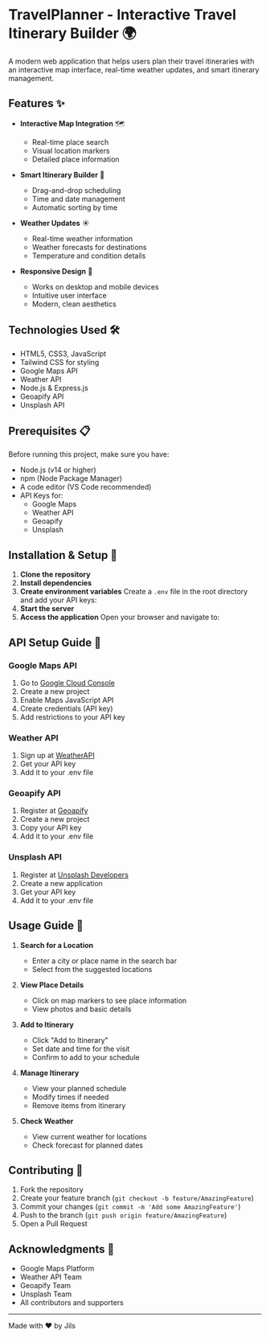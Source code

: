 # TravelPlanner - Interactive Travel Itinerary Builder 🌍

A modern web application that helps users plan their travel itineraries with an interactive map interface, real-time weather updates, and smart itinerary management.

## Features ✨

- **Interactive Map Integration** 🗺️
  - Real-time place search
  - Visual location markers
  - Detailed place information

- **Smart Itinerary Builder** 📅
  - Drag-and-drop scheduling
  - Time and date management
  - Automatic sorting by time

- **Weather Updates** ☀️
  - Real-time weather information
  - Weather forecasts for destinations
  - Temperature and condition details

- **Responsive Design** 📱
  - Works on desktop and mobile devices
  - Intuitive user interface
  - Modern, clean aesthetics

## Technologies Used 🛠️

- HTML5, CSS3, JavaScript
- Tailwind CSS for styling
- Google Maps API
- Weather API
- Node.js & Express.js
- Geoapify API
- Unsplash API

## Prerequisites 📋

Before running this project, make sure you have:

- Node.js (v14 or higher)
- npm (Node Package Manager)
- A code editor (VS Code recommended)
- API Keys for:
  - Google Maps
  - Weather API
  - Geoapify
  - Unsplash

## Installation & Setup 🚀

1. **Clone the repository**
2. **Install dependencies**
3. **Create environment variables**
Create a `.env` file in the root directory and add your API keys:
4. **Start the server**
5. **Access the application**
Open your browser and navigate to:




## API Setup Guide 🔑

### Google Maps API
1. Go to [Google Cloud Console](https://console.cloud.google.com/)
2. Create a new project
3. Enable Maps JavaScript API
4. Create credentials (API key)
5. Add restrictions to your API key

### Weather API
1. Sign up at [WeatherAPI](https://www.weatherapi.com/)
2. Get your API key
3. Add it to your .env file

### Geoapify API
1. Register at [Geoapify](https://www.geoapify.com/)
2. Create a new project
3. Copy your API key
4. Add it to your .env file

### Unsplash API
1. Register at [Unsplash Developers](https://unsplash.com/developers)
2. Create a new application
3. Get your API key
4. Add it to your .env file

## Usage Guide 📖

1. **Search for a Location**
   - Enter a city or place name in the search bar
   - Select from the suggested locations

2. **View Place Details**
   - Click on map markers to see place information
   - View photos and basic details

3. **Add to Itinerary**
   - Click "Add to Itinerary"
   - Set date and time for the visit
   - Confirm to add to your schedule

4. **Manage Itinerary**
   - View your planned schedule
   - Modify times if needed
   - Remove items from itinerary

5. **Check Weather**
   - View current weather for locations
   - Check forecast for planned dates

## Contributing 🤝

1. Fork the repository
2. Create your feature branch (`git checkout -b feature/AmazingFeature`)
3. Commit your changes (`git commit -m 'Add some AmazingFeature'`)
4. Push to the branch (`git push origin feature/AmazingFeature`)
5. Open a Pull Request

## Acknowledgments 🙏

- Google Maps Platform
- Weather API Team
- Geoapify Team
- Unsplash Team
- All contributors and supporters
---

Made with ❤️ by Jils
